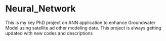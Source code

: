 # Neural_Network
This is my key PhD project on ANN application to enhance Groundwater Model using satellite ad other modeling data. This project is always getting updated with new codes and descriptions
